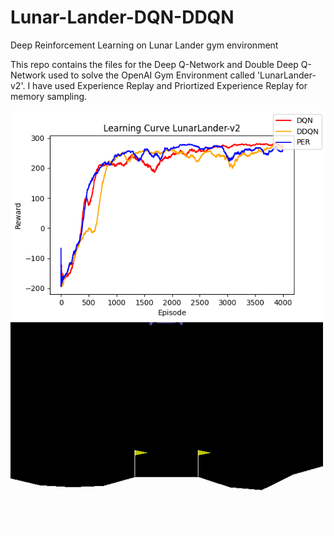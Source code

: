 # Lunar-Lander-DQN-DDQN
Deep Reinforcement Learning on Lunar Lander gym environment

This repo contains the files for the Deep Q-Network and Double Deep Q-Network used to solve the OpenAI Gym Environment called 'LunarLander-v2'.
I have used Experience Replay and Priortized Experience Replay for memory sampling.

<img src="/Priortization Experience Replay/plots/LunarLander-v2_result20210430004016.png"/>

<img src="lunarLanderResult.gif"/>


